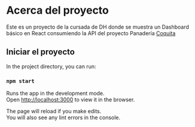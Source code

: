 # Acerca del proyecto

Este es un proyecto de la cursada de DH donde se muestra un Dashboard básico en React consumiendo la API del proyecto Panadería [Coquita](https://github.com/luisbattle/proyecto-x)


## Iniciar el proyecto

In the project directory, you can run:

### `npm start`

Runs the app in the development mode.\
Open [http://localhost:3000](http://localhost:3000) to view it in the browser.

The page will reload if you make edits.\
You will also see any lint errors in the console.

